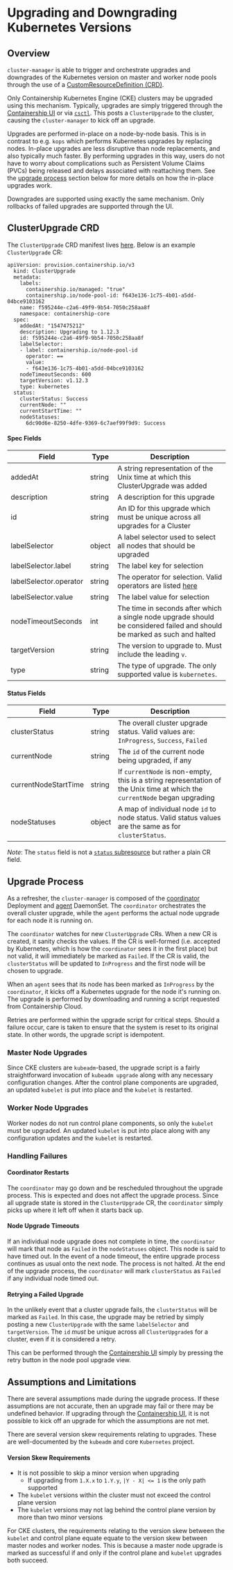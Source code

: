 # Upgrading and Downgrading Kubernetes Versions

## Overview

`cluster-manager` is able to trigger and orchestrate upgrades and downgrades of the Kubernetes version on master and worker node pools through the use of a [CustomResourceDefinition (CRD)][crd].

Only Containership Kubernetes Engine (CKE) clusters may be upgraded using this mechanism.
Typically, upgrades are simply triggered through the [Containership UI][containership_ui] or via [`csctl`][csctl].
This posts a `ClusterUpgrade` to the cluster, causing the `cluster-manager` to kick off an upgrade.

Upgrades are performed in-place on a node-by-node basis.
This is in contrast to e.g. `kops` which performs Kubernetes upgrades by replacing nodes.
In-place upgrades are less disruptive than node replacements, and also typically much faster.
By performing upgrades in this way, users do not have to worry about complications such as Persistent Volume Claims (PVCs) being released and delays associated with reattaching them.
See the [upgrade process](#upgrade-process) section below for more details on how the in-place upgrades work.

Downgrades are supported using exactly the same mechanism.
Only rollbacks of failed upgrades are supported through the UI.

## ClusterUpgrade CRD

The `ClusterUpgrade` CRD manifest lives [here][clusterupgrade_crd].
Below is an example `ClusterUpgrade` CR:

```
apiVersion: provision.containership.io/v3
  kind: ClusterUpgrade
  metadata:
    labels:
      containership.io/managed: "true"
      containership.io/node-pool-id: f643e136-1c75-4b01-a5dd-04bce9103162
    name: f595244e-c2a6-49f9-9b54-7050c258aa8f
    namespace: containership-core
  spec:
    addedAt: "1547475212"
    description: Upgrading to 1.12.3
    id: f595244e-c2a6-49f9-9b54-7050c258aa8f
    labelSelector:
    - label: containership.io/node-pool-id
      operator: ==
      value:
      - f643e136-1c75-4b01-a5dd-04bce9103162
    nodeTimeoutSeconds: 600
    targetVersion: v1.12.3
    type: kubernetes
  status:
    clusterStatus: Success
    currentNode: ""
    currentStartTime: ""
    nodeStatuses:
      6dc90d6e-8250-4dfe-9369-6c7aef99f9d9: Success
```

#### Spec Fields

| Field | Type | Description |
| ----- | ---- | ----------- |
| addedAt | string | A string representation of the Unix time at which this ClusterUpgrade was added |
| description | string | A description for this upgrade |
| id | string | An ID for this upgrade which must be unique across all upgrades for a Cluster|
| labelSelector | object | A label selector used to select all nodes that should be upgraded
| labelSelector.label | string | The label key for selection
| labelSelector.operator | string | The operator for selection. Valid operators are listed [here][label_selector_operators]
| labelSelector.value | string | The label value for selection
| nodeTimeoutSeconds | int | The time in seconds after which a single node upgrade should be considered failed and should be marked as such and halted
| targetVersion | string | The version to upgrade to. Must include the leading `v`.
| type | string | The type of upgrade. The only supported value is `kubernetes`.

#### Status Fields

| Field | Type | Description |
| ----- | ---- | ----------- |
| clusterStatus | string | The overall cluster upgrade status. Valid values are: `InProgress`, `Success`, `Failed`
| currentNode | string | The `id` of the current node being upgraded, if any
| currentNodeStartTime | string | If `currentNode` is non-empty, this is a string representation of the Unix time at which the `currentNode` began upgrading
| nodeStatuses | object  | A map of individual node `id` to node status. Valid status values are the same as for `clusterStatus`.

*Note*: The `status` field is not a [`status` subresource][status_subresource] but rather a plain CR field.

## Upgrade Process

As a refresher, the `cluster-manager` is composed of the [coordinator][coordinator] Deployment and [agent][agent] DaemonSet.
The `coordinator` orchestrates the overall cluster upgrade, while the `agent` performs the actual node upgrade for each node it is running on.

The `coordinator` watches for new `ClusterUpgrade` CRs.
When a new CR is created, it sanity checks the values.
If the CR is well-formed (i.e. accepted by Kubernetes, which is how the `coordinator` sees it in the first place) but not valid, it will immediately be marked as `Failed`.
If the CR is valid, the `clusterStatus` will be updated to `InProgress` and the first node will be chosen to upgrade.

When an `agent` sees that its node has been marked as `InProgress` by the `coordinator`, it kicks off a Kubernetes upgrade for the node it's running on.
The upgrade is performed by downloading and running a script requested from Containership Cloud.

Retries are performed within the upgrade script for critical steps.
Should a failure occur, care is taken to ensure that the system is reset to its original state.
In other words, the upgrade script is idempotent.

### Master Node Upgrades

Since CKE clusters are `kubeadm`-based, the upgrade script is a fairly straightforward invocation of `kubeadm upgrade` along with any necessary configuration changes.
After the control plane components are upgraded, an updated `kubelet` is put into place and the `kubelet` is restarted.

### Worker Node Upgrades

Worker nodes do not run control plane components, so only the `kubelet` must be upgraded.
An updated `kubelet` is put into place along with any configuration updates and the `kubelet` is restarted.

### Handling Failures

#### Coordinator Restarts

The `coordinator` may go down and be rescheduled throughout the upgrade process.
This is expected and does not affect the upgrade process.
Since all upgrade state is stored in the `ClusterUpgrade` CR, the `coordinator` simply picks up where it left off when it starts back up.

#### Node Upgrade Timeouts

If an individual node upgrade does not complete in time, the `coordinator` will mark that node as `Failed` in the `nodeStatuses` object.
This node is said to have timed out.
In the event of a node timeout, the entire upgrade process continues as usual onto the next node.
The process is not halted.
At the end of the upgrade process, the `coordinator` will mark `clusterStatus` as `Failed` if any individual node timed out.

#### Retrying a Failed Upgrade

In the unlikely event that a cluster upgrade fails, the `clusterStatus` will be marked as `Failed`.
In this case, the upgrade may be retried by simply posting a new `ClusterUpgrade` with the same `labelSelector` and `targetVersion`.
The `id` *must* be unique across all `ClusterUpgrade`s for a cluster, even if it is considered a retry.

This can be performed through the [Containership UI][containership_ui] simply by pressing the retry button in the node pool upgrade view.

## Assumptions and Limitations

There are several assumptions made during the upgrade process.
If these assumptions are not accurate, then an upgrade may fail or there may be undefined behavior.
If upgrading through the [Containership UI][containership_ui], it is not possible to kick off an upgrade for which the assumptions are not met.

There are several version skew requirements relating to upgrades.
These are well-documented by the `kubeadm` and core `Kubernetes` project.

#### Version Skew Requirements

- It is not possible to skip a minor version when upgrading
  - If upgrading from `1.X.x` to `1.Y.y`, `|Y - X| <= 1` is the only path supported
- The `kubelet` versions within the cluster must not exceed the control plane version
- The `kubelet` versions may not lag behind the control plane version by more than two minor versions

For CKE clusters, the requirements relating to the version skew between the `kubelet` and control plane equate equate to the version skew between master nodes and worker nodes.
This is because a master node upgrade is marked as successful if and only if the control plane and `kubelet` upgrades both succeed.

[containership_ui]: https://cloud.containership.io
[clusterupgrade_crd]: /deploy/crd/containership-clusterupgrade-crd.yaml
[csctl]: https://github.com/containership/csctl
[coordinator]: https://github.com/containership/cluster-manager#coordinator
[agent]: https://github.com/containership/cluster-manager#agent
[crd]: https://kubernetes.io/docs/tasks/access-kubernetes-api/custom-resources/custom-resource-definitions
[status_subresource]: https://kubernetes.io/docs/tasks/access-kubernetes-api/custom-resources/custom-resource-definitions/#status-subresource
[label_selector_operators]: https://github.com/kubernetes/apimachinery/blob/a1e35b7/pkg/selection/operator.go#L23-L33
